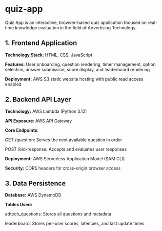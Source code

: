 # quiz-app
Quiz App is an interactive, browser-based quiz application focused on real-time knowledge evaluation in the field of Advertising Technology.

## 1. Frontend Application

**Technology Stack:** HTML, CSS, JavaScript

**Features:** User onboarding, question rendering, timer management, option selection, answer submission, score display, and leaderboard rendering

**Deployment:** AWS S3 static website hosting with public read access enabled

## 2. Backend API Layer

**Technology:** AWS Lambda (Python 3.12)

**API Exposure**: AWS API Gateway

**Core Endpoints:**

GET /question: Serves the next available question in order

POST /bid-response: Accepts and evaluates user responses

**Deployment:** AWS Serverless Application Model (SAM CLI)

**Security:** CORS headers for cross-origin browser access

## 3. Data Persistence

**Database:** AWS DynamoDB

**Tables Used:**

adtech_questions: Stores all questions and metadata

leaderboard: Stores per-user scores, latencies, and last update times




